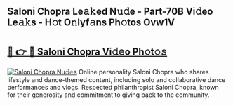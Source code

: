 ## Saloni Chopra Le𝚊𝚔ed N𝚞𝚍e - Part-70B Vi𝚍eo Le𝚊𝚔s - H𝚘t O𝚗lyf𝚊ns Ph𝚘tos Ovw1V

# <h2><a href="http://hf4avk.feru.top/?c=Saloni+Chopra">🔗 👉 🔴 Saloni Chopra Vi𝚍𝚎o Ph𝚘t𝚘𝚜</a></h2>

[![Saloni Chopra Nu𝚍𝚎s](https://i.imgur.com/0TWrTi3.gif)](http://hf4avk.feru.top/?c=Saloni+Chopra)
Online personality Saloni Chopra who shares lifestyle and dance-themed content, including solo and collaborative dance performances and vlogs. Respected philanthropist Saloni Chopra, known for their generosity and commitment to giving back to the community. 
